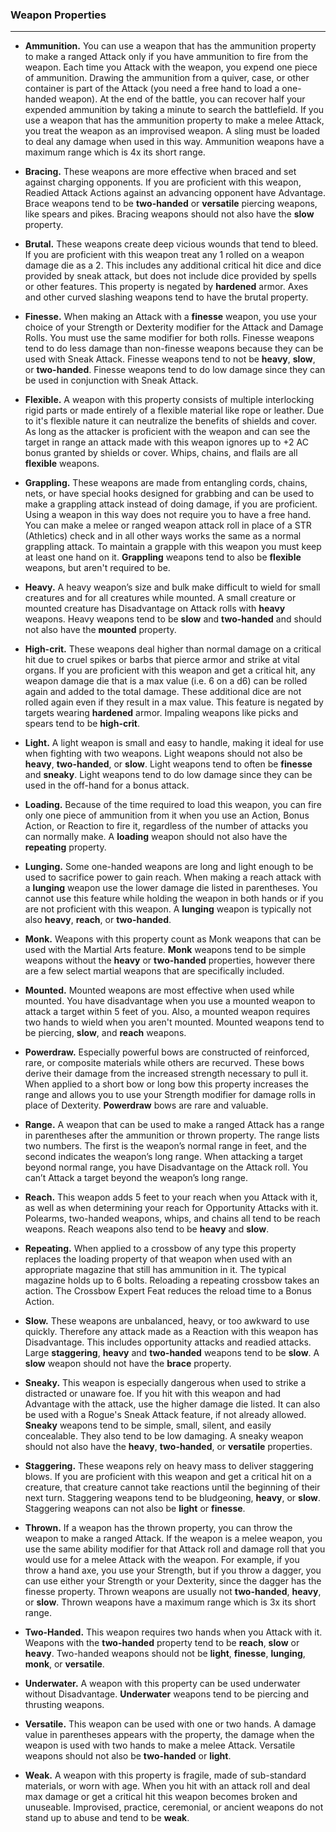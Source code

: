 ### Weapon Properties
___

* **Ammunition.** You can use a weapon that has the ammunition property to make a ranged Attack only if you have ammunition to fire from the weapon. Each time you Attack with the weapon, you expend one piece of ammunition. Drawing the ammunition from a quiver, case, or other container is part of the Attack (you need a free hand to load a one-handed weapon). At the end of the battle, you can recover half your expended ammunition by taking a minute to search the battlefield. If you use a weapon that has the ammunition property to make a melee Attack, you treat the weapon as an improvised weapon. A sling must be loaded to deal any damage when used in this way. Ammunition weapons have a maximum range which is 4x its short range.

* **Bracing.** These weapons are more effective when braced and set against charging opponents. If you are proficient with this weapon, Readied Attack Actions against an advancing opponent have Advantage. Brace weapons tend to be **two-handed** or **versatile** piercing weapons, like spears and pikes. Bracing weapons should not also have the **slow** property.

* **Brutal.** These weapons create deep vicious wounds that tend to bleed. If you are proficient with this weapon treat any 1 rolled on a weapon damage die as a 2. This includes any additional critical hit dice and dice provided by sneak attack, but does not include dice provided by spells or other features. This property is negated by **hardened** armor. Axes and other curved slashing weapons tend to have the brutal property. 

* **Finesse.** When making an Attack with a **finesse** weapon, you use your choice of your Strength or Dexterity modifier for the Attack and Damage Rolls. You must use the same modifier for both rolls. Finesse weapons tend to do less damage than non-finesse weapons because they can be used with Sneak Attack. Finesse weapons tend to not be **heavy**, **slow**, or **two-handed**. Finesse weapons tend to do low damage since they can be used in conjunction with Sneak Attack.

* **Flexible.** A weapon with this property consists of multiple interlocking rigid parts or made entirely of a flexible material like rope or leather. Due to it's flexible nature it can neutralize the benefits of shields and cover. As long as the attacker is proficient with the weapon and can see the target in range an attack made with this weapon ignores up to +2 AC bonus granted by shields or cover. Whips, chains, and flails are all **flexible** weapons.

* **Grappling.** These weapons are made from entangling cords, chains, nets, or have special hooks designed for grabbing and can be used to make a grappling attack instead of doing damage, if you are proficient. Using a weapon in this way does not require you to have a free hand. You can make a melee or ranged weapon attack roll in place of a STR (Athletics) check and in all other ways works the same as a normal grappling attack. To maintain a grapple with this weapon you must keep at least one hand on it. **Grappling** weapons tend to also be **flexible** weapons, but aren't required to be.

* **Heavy.** A heavy weapon’s size and bulk make difficult to wield for small creatures and for all creatures while mounted. A small creature or mounted creature has Disadvantage on Attack rolls with **heavy** weapons. Heavy weapons tend to be **slow** and **two-handed** and should not also have the **mounted** property.

* **High-crit.** These weapons deal higher than normal damage on a critical hit due to cruel spikes or barbs that pierce armor and strike at vital organs. If you are proficient with this weapon and get a critical hit, any weapon damage die that is a max value (i.e. 6 on a d6) can be rolled again and added to the total damage. These additional dice are not rolled again even if they result in a max value. This feature is negated by targets wearing **hardened** armor. Impaling weapons like picks and spears tend to be **high-crit**.

* **Light.** A light weapon is small and easy to handle, making it ideal for use when fighting with two weapons. Light weapons should not also be **heavy**, **two-handed**, or **slow**. Light weapons tend to often be **finesse** and **sneaky**. Light weapons tend to do low damage since they can be used in the off-hand for a bonus attack.

* **Loading.** Because of the time required to load this weapon, you can fire only one piece of ammunition from it when you use an Action, Bonus Action, or Reaction to fire it, regardless of the number of attacks you can normally make. A **loading** weapon should not also have the **repeating** property.

* **Lunging.** Some one-handed weapons are long and light enough to be used to sacrifice power to gain reach. When making a reach attack with a **lunging** weapon use the lower damage die listed in parentheses. You cannot use this feature while holding the weapon in both hands or if you are not proficient with this weapon. A **lunging** weapon is typically not also **heavy**, **reach**, or **two-handed**.

* **Monk.** Weapons with this property count as Monk weapons that can be used with the Martial Arts feature. **Monk** weapons tend to be simple weapons without the **heavy** or **two-handed** properties, however there are a few select martial weapons that are specifically included.

* **Mounted.** Mounted weapons are most effective when used while mounted. You have disadvantage when you use a mounted weapon to attack a target within 5 feet of you. Also, a mounted weapon requires two hands to wield when you aren't mounted. Mounted weapons tend to be piercing, **slow**, and **reach** weapons.

* **Powerdraw.** Especially powerful bows are constructed of reinforced, rare, or composite materials while others are recurved. These bows derive their damage from the increased strength necessary to pull it. When applied to a short bow or long bow this property increases the range and allows you to use your Strength modifier for damage rolls in place of Dexterity. **Powerdraw** bows are rare and valuable.

* **Range.** A weapon that can be used to make a ranged Attack has a range in parentheses after the ammunition or thrown property. The range lists two numbers. The first is the weapon’s normal range in feet, and the second indicates the weapon’s long range. When attacking a target beyond normal range, you have Disadvantage on the Attack roll. You can’t Attack a target beyond the weapon’s long range.

* **Reach.** This weapon adds 5 feet to your reach when you Attack with it, as well as when determining your reach for Opportunity Attacks with it. Polearms, two-handed weapons, whips, and chains all tend to be reach weapons. Reach weapons also tend to be **heavy** and **slow**.

* **Repeating.** When applied to a crossbow of any type this property replaces the loading property of that weapon when used with an appropriate magazine that still has ammunition in it. The typical magazine holds up to 6 bolts. Reloading a repeating crossbow takes an action. The Crossbow Expert Feat reduces the reload time to a Bonus Action.

* **Slow.** These weapons are unbalanced, heavy, or too awkward to use quickly. Therefore any attack made as a Reaction with this weapon has Disadvantage. This includes opportunity attacks and readied attacks. Large **staggering**, **heavy** and **two-handed** weapons tend to be **slow**. A **slow** weapon should not have the **brace** property.

* **Sneaky.** This weapon is especially dangerous when used to strike a distracted or unaware foe. If you hit with this weapon and had Advantage with the attack, use the higher damage die listed. It can also be used with a Rogue's Sneak Attack feature, if not already allowed. **Sneaky** weapons tend to be simple, small, silent, and easily concealable. They also tend to be low damaging. A sneaky weapon should not also have the **heavy**, **two-handed**, or **versatile** properties.

* **Staggering.** These weapons rely on heavy mass to deliver staggering blows. If you are proficient with this weapon and get a critical hit on a creature, that creature cannot take reactions until the beginning of their next turn. Staggering weapons tend to be bludgeoning, **heavy**, or **slow**. Staggering weapons can not also be **light** or **finesse**.

* **Thrown.** If a weapon has the thrown property, you can throw the weapon to make a ranged Attack. If the weapon is a melee weapon, you use the same ability modifier for that Attack roll and damage roll that you would use for a melee Attack with the weapon. For example, if you throw a hand axe, you use your Strength, but if you throw a dagger, you can use either your Strength or your Dexterity, since the dagger has the finesse property. Thrown weapons are usually not **two-handed**, **heavy**, or **slow**. Thrown weapons have a maximum range which is 3x its short range.

* **Two-Handed.** This weapon requires two hands when you Attack with it. Weapons with the **two-handed** property tend to be **reach**, **slow** or **heavy**. Two-handed weapons should not be **light**, **finesse**, **lunging**, **monk**, or **versatile**.

* **Underwater.** A weapon with this property can be used underwater without Disadvantage. **Underwater** weapons tend to be piercing and thrusting weapons.

* **Versatile.** This weapon can be used with one or two hands. A damage value in parentheses appears with the property, the damage when the weapon is used with two hands to make a melee Attack. Versatile weapons should not also be **two-handed** or **light**.

* **Weak.** A weapon with this property is fragile, made of sub-standard materials, or worn with age. When you hit with an attack roll and deal max damage or get a critical hit this weapon becomes broken and unuseable. Improvised, practice, ceremonial, or ancient weapons do not stand up to abuse and tend to be **weak**.
